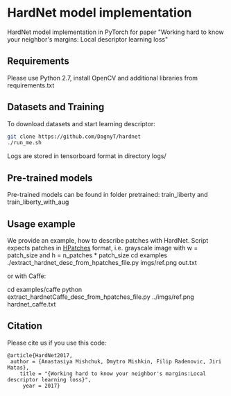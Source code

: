 # HardNet model implementation

HardNet model implementation in PyTorch for paper "Working hard to know your neighbor's margins: Local descriptor learning loss"

## Requirements

Please use Python 2.7, install OpenCV and additional libraries from requirements.txt

## Datasets and Training

To download datasets and start learning descriptor:

```bash
git clone https://github.com/DagnyT/hardnet
./run_me.sh
```

Logs are stored in tensorboard format in directory logs/

## Pre-trained models

Pre-trained models can be found in folder pretrained:  train_liberty and train_liberty_with_aug

## Usage example

We provide an example, how to describe patches with HardNet. Script expects patches in [HPatches](https://github.com/hpatches/hpatches-benchmark) format, i.e. grayscale image with w = patch_size and h = n_patches * patch_size
cd examples
./extract_hardnet_desc_from_hpatches_file.py imgs/ref.png out.txt

or with Caffe:
    
cd examples/caffe
python extract_hardnetCaffe_desc_from_hpatches_file.py ../imgs/ref.png hardnet_caffe.txt


## Citation

Please cite us if you use this code:

```
@article{HardNet2017,
 author = {Anastasiya Mishchuk, Dmytro Mishkin, Filip Radenovic, Jiri Matas},
    title = "{Working hard to know your neighbor's margins:Local descriptor learning loss}",
     year = 2017}
```
